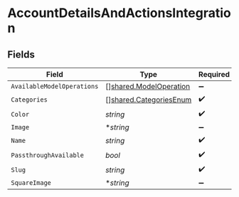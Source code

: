 # AccountDetailsAndActionsIntegration


## Fields

| Field                                                            | Type                                                             | Required                                                         | Description                                                      |
| ---------------------------------------------------------------- | ---------------------------------------------------------------- | ---------------------------------------------------------------- | ---------------------------------------------------------------- |
| `AvailableModelOperations`                                       | [][shared.ModelOperation](../../models/shared/modeloperation.md) | :heavy_minus_sign:                                               | N/A                                                              |
| `Categories`                                                     | [][shared.CategoriesEnum](../../models/shared/categoriesenum.md) | :heavy_check_mark:                                               | N/A                                                              |
| `Color`                                                          | *string*                                                         | :heavy_check_mark:                                               | N/A                                                              |
| `Image`                                                          | **string*                                                        | :heavy_minus_sign:                                               | N/A                                                              |
| `Name`                                                           | *string*                                                         | :heavy_check_mark:                                               | N/A                                                              |
| `PassthroughAvailable`                                           | *bool*                                                           | :heavy_check_mark:                                               | N/A                                                              |
| `Slug`                                                           | *string*                                                         | :heavy_check_mark:                                               | N/A                                                              |
| `SquareImage`                                                    | **string*                                                        | :heavy_minus_sign:                                               | N/A                                                              |